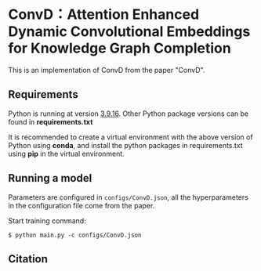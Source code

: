 # ConvD：Attention Enhanced Dynamic Convolutional Embeddings for Knowledge Graph Completion
This is an implementation of ConvD from the paper "ConvD".

[//]: # (Paper: )

## Requirements

Python is running at version <u>3.9.16</u>. Other Python package versions can be found in **requirements.txt**

It is recommended to create a virtual environment with the above version of Python using **conda**, and install the python packages in requirements.txt using **pip** in the virtual environment.



## Running a model

Parameters are configured in `configs/ConvD.json`, all the hyperparameters in the configuration file come from the paper.

Start training command:
```
$ python main.py -c configs/ConvD.json
```

## Citation
